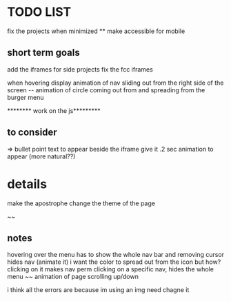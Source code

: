 TODO LIST
==

fix the projects when minimized 
** make accessible for mobile




short term goals
--
add the iframes for side projects
fix the fcc iframes


when hovering display animation of nav sliding out from the right side of the screen
-- animation of circle coming out from and spreading from the burger menu
 


******** work on the js*********


to consider 
--
=> bullet point text to appear beside the iframe 
give it .2 sec animation to appear (more natural??)




details 
==
make the apostrophe change the theme of the page

~~



notes
--
hovering over the menu has to show the whole nav bar and removing cursor hides nav (animate it)
i want the color to spread out from the icon but how?
clicking on it makes nav perm clicking on a specific nav, hides the whole menu
~~ animation of page scrolling up/down


i think all the errors are because im using an img 
need chagne it
